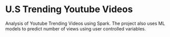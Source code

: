 # U.S Trending Youtube Videos

Analysis of Youtube Trending Videos using Spark. The project also uses ML models to predict number of views using user controlled variables.
